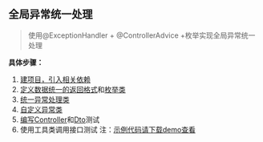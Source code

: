 ## 全局异常统一处理
> 使用@ExceptionHandler + @ControllerAdvice +枚举实现全局异常统一处理

**具体步骤：**
1. [建项目，引入相关依赖](./pom.xml)
2. [定义数据统一的返回格式](./src/main/java/pers/liangshan/globalexceptionhandler/dto/ApiResponse.java)和[枚举类](./src/main/java/pers/liangshan/globalexceptionhandler/constant/Status.java)
3. [统一异常处理类](./src/main/java/pers/liangshan/globalexceptionhandler/exception/GlobalExceptionHandler.java)
4. [自定义异常类](./src/main/java/pers/liangshan/globalexceptionhandler/exception/BizException.java)
5. [编写Controller](./src/main/java/pers/liangshan/globalexceptionhandler/controller/CustomerController.java)和[Dto](./src/main/java/pers/liangshan/globalexceptionhandler/dto/Customer.java)测试
6. 使用工具类调用接口测试
注：[示例代码请下载demo查看](https://github.com/Coder-LiangShan/spring-boot-demos.git)